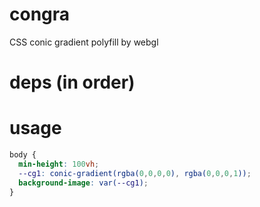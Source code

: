 # congra
CSS conic gradient polyfill by webgl

# deps (in order)
<script src='twgl.js'></script>
<script src='congra.min.js'></script>
<script src='congra.polyfill.min.js'></script>

# usage
```css
body {
  min-height: 100vh;
  --cg1: conic-gradient(rgba(0,0,0,0), rgba(0,0,0,1));
  background-image: var(--cg1);
}
```
